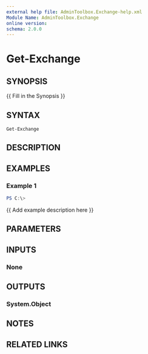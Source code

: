 ```yaml
---
external help file: AdminToolbox.Exchange-help.xml
Module Name: AdminToolbox.Exchange
online version:
schema: 2.0.0
---
```


# Get-Exchange

## SYNOPSIS
{{ Fill in the Synopsis }}

## SYNTAX

```
Get-Exchange
```

## DESCRIPTION


## EXAMPLES

### Example 1
```powershell
PS C:\> 
```

{{ Add example description here }}

## PARAMETERS

## INPUTS

### None

## OUTPUTS

### System.Object
## NOTES

## RELATED LINKS
